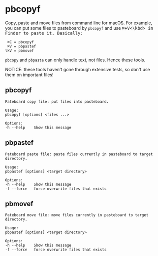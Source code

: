#  pbcopyf

Copy, paste and move files from command line for macOS. For example, you can put some files to
pasteboard by `pbcopyf` and use <kbd>⌘+V<\kbd> in Finder to paste it. Basically:
```
 ⌘C = pbcopyf
 ⌘V = pbpastef
⌥⌘V = pbmovef
```

`pbcopy` and `pbpaste` can only handle text, not files. Hence these tools.

NOTICE: these tools haven't gone through extensive tests, so don't use them on important files!

## pbcopyf
```
Pateboard copy file: put files into pasteboard.

Usage:
pbcopyf [options] <files ...>

Options:
-h --help    Show this message
```

## pbpastef
```
Pateboard paste file: paste files currently in pasteboard to target directory.

Usage:
pbpastef [options] <target directory>

Options:
-h --help    Show this message
-f --force   force overwrite files that exists
```

## pbmovef
```
Pateboard move file: move files currently in pasteboard to target directory.

Usage:
pbpastef [options] <target directory>

Options:
-h --help    Show this message
-f --force   force overwrite files that exists
```
